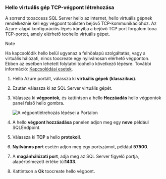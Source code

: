 ### <a name="create-a-tcp-endpoint-for-hello-virtual-machine"></a>Hello virtuális gép TCP-végpont létrehozása
A sorrend tooaccess SQL Server hello az internet, hello virtuális gépnek rendelkeznie kell egy végpont toolisten bejövő TCP-kommunikációhoz. Az Azure-alapú konfigurációs lépés irányítja a bejövő TCP port forgalom tooa TCP-portot, amely elérhető toohello virtuális gépet.

> [!NOTE]
> Ha kapcsolódik hello belül ugyanaz a felhőalapú szolgáltatás, vagy a virtuális hálózati, nincs toocreate egy nyilvánosan elérhető végponton. Ebben az esetben lehetett folytatni toohello következő lépésre. További információ: [Kapcsolódási esetek](../articles/virtual-machines/windows/sqlclassic/virtual-machines-windows-classic-sql-connect.md#connection-scenarios).
> 
> 

1. Hello Azure portált, válassza ki **virtuális gépek (klasszikus)**.
2. Ezután válassza ki az SQL Server virtuális gépét.
3. Válassza ki **végpontok**, és kattintson a hello **Hozzáadás** hello végpontok panel felső hello gombra.
   
    ![A végpontlétrehozás lépései a Portalon](./media/virtual-machines-sql-server-connection-steps/portal-endpoint-creation.png)
4. A hello **végpont hozzáadása** panelen adjon meg egy **neve** például SQLEndpoint.
5. Válassza ki **TCP** a hello **protokoll**.
6. **Nyilvános port** esetén adjon meg egy portszámot, például **57500**.
7. A **magánhálózati port**, adja meg az SQL Server figyelő portja, alapértelmezett értéke túl**1433**.
8. Kattintson a **Ok** toocreate hello végpont.

